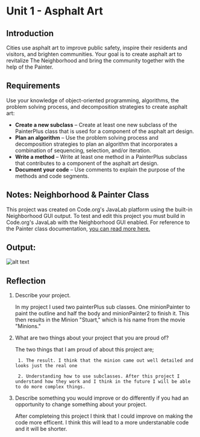 
# Unit 1 - Asphalt Art

## Introduction

Cities use asphalt art to improve public safety, inspire their residents and visitors, and brighten communities. Your goal is to create asphalt art to revitalize The Neighborhood and bring the community together with the help of the Painter.

## Requirements

Use your knowledge of object-oriented programming, algorithms, the problem solving process, and decomposition strategies to create asphalt art:
- **Create a new subclass** – Create at least one new subclass of the PainterPlus class that is used for a component of the asphalt art design.
- **Plan an algorithm** – Use the problem solving process and decomposition strategies to plan an algorithm that incorporates a combination of sequencing, selection, and/or iteration.
- **Write a method** – Write at least one method in a PainterPlus subclass that contributes to a component of the asphalt art design.
- **Document your code** – Use comments to explain the purpose of the methods and code segments.

## Notes: Neighborhood & Painter Class

This project was created on Code.org's JavaLab platform using the built-in Neighborhood GUI output. To test and edit this project you must build in Code.org's JavaLab with the Neighborhood GUI enabled. For reference to the Painter class documentation, [you can read more here.](https://studio.code.org/docs/ide/javalab/classes/Painter)

## Output:

![alt text](image.png)
## Reflection

1. Describe your project.

    In my project I used two painterPlus sub classes. One minionPainter to paint the outline and half the body and minionPainter2 to finish it. This then results in the Minion "Stuart," which is his name from the movie "Minions."

2. What are two things about your project that you are proud of?

    The two things that I am proud of about this project are;

        1. The result. I think that the minion came out well detailed and looks just the real one

        2. Understanding how to use subclasses. After this project I understand how they work and I think in the future I will be able to do more complex things. 

3. Describe something you would improve or do differently if you had an opportunity to change something about your project.

   After completeing this project I think that I could improve on making the code more efficent. I think this will lead to a more understanable code and it will be shorter. 